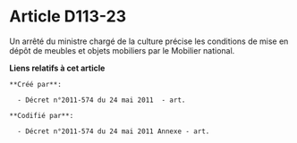 # Article D113-23

Un arrêté du ministre chargé de la culture précise les conditions de mise en dépôt de meubles et objets mobiliers par le
Mobilier national.

**Liens relatifs à cet article**

	**Créé par**:

	  - Décret n°2011-574 du 24 mai 2011  - art.

	**Codifié par**:

	  - Décret n°2011-574 du 24 mai 2011 Annexe - art.
